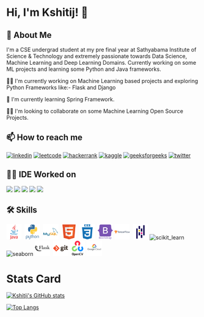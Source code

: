 # Hi, I'm Kshitij! 👋
## 🚀 About Me
I'm a CSE undergrad student at my pre final year at Sathyabama Institute of Science & Technology and extremely passionate towards Data Science, Machine Learning and Deep Learning Domains. Currently working on some ML projects and learning some Python and Java frameworks.

👩‍💻 I'm currently working on Machine Learning based projects and exploring Python Frameworks like:- Flask and Django

🧠 I'm currently learning Spring Framework.

👯‍♀️ I'm looking to collaborate on some Machine Learning Open Source Projects.

## 📫 How to reach me 
[![linkedin](https://img.shields.io/badge/linkedin-0A66C2?style=for-the-badge&logo=linkedin&logoColor=white)](https://www.linkedin.com/in/kshitij-barnwal-430082200/) [![leetcode](https://img.shields.io/badge/-LeetCode-FFA116?style=for-the-badge&logo=LeetCode&logoColor=black)](https://leetcode.com/kshibarn/) [![hackerrank](https://img.shields.io/badge/-Hackerrank-2EC866?style=for-the-badge&logo=HackerRank&logoColor=white)](https://www.hackerrank.com/kshibarn) [![kaggle](https://img.shields.io/badge/Kaggle-20BEFF?style=for-the-badge&logo=Kaggle&logoColor=white)](https://www.kaggle.com/kshitijbarnwal) [![geeksforgeeks](https://img.shields.io/badge/GeeksforGeeks-298D46?style=for-the-badge&logo=geeksforgeeks&logoColor=white)](https://auth.geeksforgeeks.org/user/kshitijghaziabad/profile) [![twitter](https://img.shields.io/badge/twitter-1DA1F2?style=for-the-badge&logo=twitter&logoColor=white)](https://twitter.com/kshibarn)

## 👩‍💻 IDE Worked on
<img src="https://img.shields.io/badge/Visual_Studio_Code-0078D4?style=for-the-badge&logo=visual%20studio%20code&logoColor=white" height="20"/> <img src="https://img.shields.io/badge/PyCharm-000000.svg?&style=for-the-badge&logo=PyCharm&logoColor=white" height="20"/> <img src="https://img.shields.io/badge/Colab-F9AB00?style=for-the-badge&logo=googlecolab&color=525252" height="20"/> <img src="https://img.shields.io/badge/Eclipse-2C2255?style=for-the-badge&logo=eclipse&logoColor=white" height="20"/> <img src="https://img.shields.io/badge/sublime_text-%23575757.svg?&style=for-the-badge&logo=sublime-text&logoColor=important" height="20"/>

## 🛠 Skills
<div>
  <img src="https://github.com/devicons/devicon/blob/master/icons/java/java-original-wordmark.svg" title="Java" alt="Java" width="40" height="40"/>&nbsp;
  <img src="https://github.com/devicons/devicon/blob/master/icons/python/python-original-wordmark.svg" title="Python" alt="Python" width="40" height="40"/>&nbsp;
  <img src="https://github.com/devicons/devicon/blob/master/icons/mysql/mysql-original-wordmark.svg" title="MySQL"  alt="MySQL" width="40" height="40"/>&nbsp;
  <img src="https://github.com/devicons/devicon/blob/master/icons/html5/html5-original.svg" title="HTML5" alt="HTML" width="40" height="40"/>&nbsp;
  <img src="https://github.com/devicons/devicon/blob/master/icons/css3/css3-plain-wordmark.svg"  title="CSS3" alt="CSS" width="40" height="40"/>&nbsp;
  <img src="https://raw.githubusercontent.com/devicons/devicon/master/icons/bootstrap/bootstrap-plain-wordmark.svg" alt="bootstrap" width="40" height="40"/>
  <img src="https://github.com/devicons/devicon/blob/master/icons/tensorflow/tensorflow-original-wordmark.svg" title="Tensorflow" alt="Tensorflow" width="40" height="40"/>&nbsp;
  <img src="https://raw.githubusercontent.com/devicons/devicon/2ae2a900d2f041da66e950e4d48052658d850630/icons/pandas/pandas-original.svg" alt="pandas" width="40" height="40"/>
  <img src="https://upload.wikimedia.org/wikipedia/commons/0/05/Scikit_learn_logo_small.svg" alt="scikit_learn" width="40" height="40"/>
  <img src="https://seaborn.pydata.org/_images/logo-mark-lightbg.svg" alt="seaborn" width="40" height="40"/>
  <img src="https://github.com/devicons/devicon/blob/master/icons/flask/flask-original-wordmark.svg" title="Flask" alt="Flask" width="40" height="40"/>&nbsp;
  <img src="https://github.com/devicons/devicon/blob/master/icons/git/git-original-wordmark.svg" title="Git" **alt="Git" width="40" height="40"/>
  <img src="https://github.com/devicons/devicon/blob/master/icons/opencv/opencv-original-wordmark.svg" title="OpenCV" **alt="OpenCV" width="40" height="40"/>
  <img src="https://github.com/devicons/devicon/blob/master/icons/googlecloud/googlecloud-original-wordmark.svg" title="GoogleCLoud" **alt="GoogleCloud" width="40" height="40"/>
</div>

# Stats Card
[![Kshitij's GitHub stats](https://github-readme-stats.vercel.app/api?username=kshibarn&show_icons=true&theme=dark)](https://github.com/anuraghazra/github-readme-stats)

[![Top Langs](https://github-readme-stats.vercel.app/api/top-langs/?username=kshibarn&theme=dark)](https://github.com/anuraghazra/github-readme-stats)

